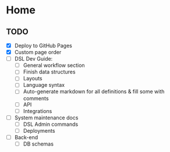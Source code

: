 # Home

## TODO

- [X] Deploy to GitHub Pages
- [X] Custom page order
- [ ] DSL Dev Guide:
    - [ ] General workflow section
    - [ ] Finish data structures
    - [ ] Layouts
    - [ ] Language syntax
    - [ ] Auto-generate markdown for all definitions & fill some with comments
    - [ ] API
    - [ ] Integrations
- [ ] System maintenance docs
    - [ ] DSL Admin commands
    - [ ] Deployments
- [ ] Back-end
    - [ ] DB schemas